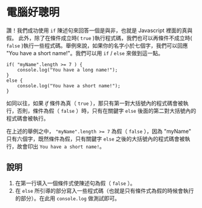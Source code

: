 電腦好聰明
=============
讚！我們成功使用 `if` 陳述句來回答一個是與非，也就是 Javascript 裡面的真與假。
此外，除了在條件成立時( `true` )執行程式碼，我們也可以再條件不成立時( `false` )執行一些程式碼。舉例來說，如果你的名字小於七個字，我們可以回應 "You have a short name!"。我們可以用 `if` / `else` 來做到這一點。

```
if( "myName".length >= 7 ) {
    console.log("You have a long name!");
}
else {
    console.log("You have a short name!");  
}
```

如同以往，如果 _if_ 條件為真（ `true` ），那只有第一對大括號內的程式碼會被執行，否則，條件為假（ `false` ）時，只有在關鍵字 `else` 後面的第二對大括號內的程式碼會被執行。

在上述的舉例之中， `"myName".length >= 7` 為假（ `false` ），因為 "myName" 只有六個字，既然條件為假，只有關鍵字 `else` 之後的大括號內的程式碼會被執行，故會印出 `You have a short name!`。

說明
---------

1. 在第一行填入一個條件式使陳述句為假（ `false` ）。
2. 在 `else` 所引導的部分寫入一些程式碼（也就是只有條件式為假的時候會執行的部分）。在此用 `console.log` 做測試即可。